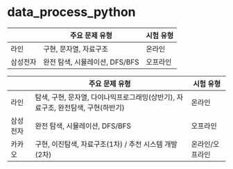 # data_process_python

|                |주요 문제 유형                   |시험 유형       |
|----------------|--------------------------------|---------------|
|라인             |구현, 문자열, 자료구조           |온라인          |
|삼성전자         |완전 탐색, 시뮬레이션, DFS/BFS   |오프라인        |

|                |주요 문제 유형                                                                     |시험 유형       |
|----------------|----------------------------------------------------------------------------------|---------------|
|라인             |탐색, 구현, 문자열, 다이나믹프로그래밍(상반기), 자료구조, 완전탐색, 구현(하반기)       |온라인          |
|삼성전자         |완전 탐색, 시뮬레이션, DFS/BFS                                                     |오프라인        |
|카카오          |구현, 이진탐색, 자료구조(1차) / 추천 시스템 개발(2차)                                |온라인/오프라인   |
